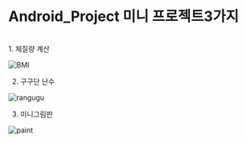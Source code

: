 # Android_Project 미니 프로젝트3가지
<br>
1. 체질량 계산 <br>

![BMI](https://user-images.githubusercontent.com/88240177/147801068-fdecff9b-3c04-4d23-8143-977225487644.gif)

2. 구구단 난수 <br>

![rangugu](https://user-images.githubusercontent.com/88240177/147801141-910725f8-0131-46f0-bf65-03240bb33c9f.gif)

3. 미니그림판 <br>

![paint](https://user-images.githubusercontent.com/88240177/147801150-4ddb1e78-d0fe-4582-8ac4-bbe6ec0c3abf.gif)

